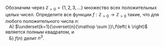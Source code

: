 Обозначим через ${{\mathbb{Z}}_{>0}}=\left\{ 1,2,3,\ldots  \right\}$ множество всех положительных целых чисел. Определите все функции $f:{{\mathbb{Z}}_{>0}}\to {{\mathbb{Z}}_{>0}}$ такие, что для любого положительного числа $n$:
<br>&nbsp;&nbsp;&nbsp;А) $\underset{k=1}{\overset{n}{\mathop \sum }}\,f\left( k \right)$ является полным квадратом, и
<br>&nbsp;&nbsp;&nbsp;Б) $f\left( n \right)$ делит ${{n}^{3}}$.